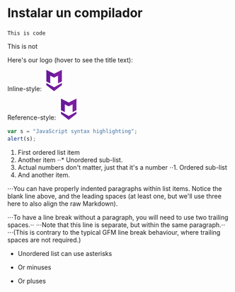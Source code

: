 # Instalar un compilador 

`This is code`

This is not

Here's our logo (hover to see the title text):

Inline-style: 
![alt text](https://github.com/adam-p/markdown-here/raw/master/src/common/images/icon48.png "Logo Title Text 1")

Reference-style: 
![alt text][logo]

[logo]: https://github.com/adam-p/markdown-here/raw/master/src/common/images/icon48.png "Logo Title Text 2"
```javascript
var s = "JavaScript syntax highlighting";
alert(s);
```
 1. First ordered list item
 2. Another item
 ⋅⋅* Unordered sub-list. 
 1. Actual numbers don't matter, just that it's a number
 ⋅⋅1. Ordered sub-list
 4. And another item.
 
 ⋅⋅⋅You can have properly indented paragraphs within list items. Notice the blank line above, and the leading spaces (at least one, but we'll use three here to also align the raw Markdown).
 
 ⋅⋅⋅To have a line break without a paragraph, you will need to use two trailing spaces.⋅⋅
 ⋅⋅⋅Note that this line is separate, but within the same paragraph.⋅⋅
 ⋅⋅⋅(This is contrary to the typical GFM line break behaviour, where trailing spaces are not required.)
 
 * Unordered list can use asterisks
 - Or minuses
 + Or pluses